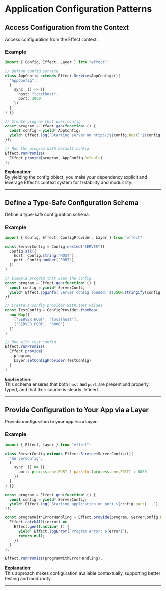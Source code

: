 # Application Configuration Patterns

## Access Configuration from the Context

Access configuration from the Effect context.

### Example

```typescript
import { Config, Effect, Layer } from "effect";

// Define config service
class AppConfig extends Effect.Service<AppConfig>()(
  "AppConfig",
  {
    sync: () => ({
      host: "localhost",
      port: 3000
    })
  }
) {}

// Create program that uses config
const program = Effect.gen(function* () {
  const config = yield* AppConfig;
  yield* Effect.log(`Starting server on http://${config.host}:${config.port}`);
});

// Run the program with default config
Effect.runPromise(
  Effect.provide(program, AppConfig.Default)
);
```

**Explanation:**  
By yielding the config object, you make your dependency explicit and leverage Effect's context system for testability and modularity.

---

## Define a Type-Safe Configuration Schema

Define a type-safe configuration schema.

### Example

```typescript
import { Config, Effect, ConfigProvider, Layer } from "effect"

const ServerConfig = Config.nested("SERVER")(
  Config.all({
    host: Config.string("HOST"),
    port: Config.number("PORT"),
  })
)

// Example program that uses the config
const program = Effect.gen(function* () {
  const config = yield* ServerConfig
  yield* Effect.logInfo(`Server config loaded: ${JSON.stringify(config)}`)
})

// Create a config provider with test values
const TestConfig = ConfigProvider.fromMap(
  new Map([
    ["SERVER.HOST", "localhost"],
    ["SERVER.PORT", "3000"]
  ])
)

// Run with test config
Effect.runPromise(
  Effect.provide(
    program,
    Layer.setConfigProvider(TestConfig)
  )
)
```

**Explanation:**  
This schema ensures that both `host` and `port` are present and properly typed, and that their source is clearly defined.

---

## Provide Configuration to Your App via a Layer

Provide configuration to your app via a Layer.

### Example

````typescript
import { Effect, Layer } from "effect";

class ServerConfig extends Effect.Service<ServerConfig>()(
  "ServerConfig",
  {
    sync: () => ({
      port: process.env.PORT ? parseInt(process.env.PORT) : 8080
    })
  }
) {}

const program = Effect.gen(function* () {
  const config = yield* ServerConfig;
  yield* Effect.log(`Starting application on port ${config.port}...`);
});

const programWithErrorHandling = Effect.provide(program, ServerConfig.Default).pipe(
  Effect.catchAll((error) =>
    Effect.gen(function* () {
      yield* Effect.logError(`Program error: ${error}`);
      return null;
    })
  )
);

Effect.runPromise(programWithErrorHandling);
````

**Explanation:**  
This approach makes configuration available contextually, supporting better testing and modularity.

---

